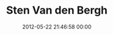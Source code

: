 ---
title: "Sten Van den Bergh"
date: 2012-05-22 21:46:58 00:00
permalink: /stenvdb
twitter: ""
likes: [566,48,75]
id: 626
gravatar: "http://www.gravatar.com/avatar/0f972973840845616039831a63fede96"
---